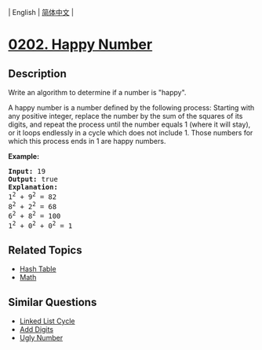 
| English | [简体中文](README.md) |
# [0202. Happy Number](https://leetcode-cn.com/problems/happy-number/)
## Description
<p>Write an algorithm to determine if a number is &quot;happy&quot;.</p>

<p>A happy number is a number defined by the following process: Starting with any positive integer, replace the number by the sum of the squares of its digits, and repeat the process until the number equals 1 (where it will stay), or it loops endlessly in a cycle which does not include 1. Those numbers for which this process ends in 1 are happy numbers.</p>

<p><strong>Example:&nbsp;</strong></p>

<pre>
<strong>Input:</strong> 19
<strong>Output:</strong> true
<strong>Explanation: 
</strong>1<sup>2</sup> + 9<sup>2</sup> = 82
8<sup>2</sup> + 2<sup>2</sup> = 68
6<sup>2</sup> + 8<sup>2</sup> = 100
1<sup>2</sup> + 0<sup>2</sup> + 0<sup>2</sup> = 1
</pre>
## Related Topics
- [Hash Table](https://leetcode-cn.com/tag/hash-table)
- [Math](https://leetcode-cn.com/tag/math)
## Similar Questions
- [Linked List Cycle](../linked-list-cycle/README_EN.md)
- [Add Digits](../add-digits/README_EN.md)
- [Ugly Number](../ugly-number/README_EN.md)

